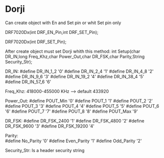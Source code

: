 # Dorji

Can create object with En and Set pin or whit Set pin only

DRF7020Dx(int DRF_EN_Pin,int DRF_SET_Pin);

DRF7020Dx(int DRF_SET_Pin);

After create object must set Dorji whith this method:
int Setup(char DR_IN,long Freq_Khz,char Power_Out,char DR_FSK,char Parity,String Security_Str);

DR_IN:
#define DR_IN_1_2    '0'
#define DR_IN_2_4    '1'
#define DR_IN_4_8    '2'
#define DR_IN_9_6    '3'
#define DR_IN_19_2   '4'
#define DR_IN_38_4   '5'
#define DR_IN_57_6   '6'

Freq_Khz:
  418000-455000 KHz -->	default 433920

Power_Out:
#define POUT_Min     '0'
#define POUT_1       '1'
#define POUT_2       '2'
#define POUT_3       '3'
#define POUT_4       '4'
#define POUT_5       '5'
#define POUT_6       '6'
#define POUT_7       '7'
#define POUT_8       '8'
#define POUT_Max     '9'

DR_FSK:
#define DR_FSK_2400  '1'
#define DR_FSK_4800  '2'
#define DR_FSK_9600  '3'
#define DR_FSK_19200 '4'

Parity:  
#define No_Parity    '0'
#define Even_Parity  '1'
#define Odd_Parity   '2'
  
Security_Str:
Is a header security string




